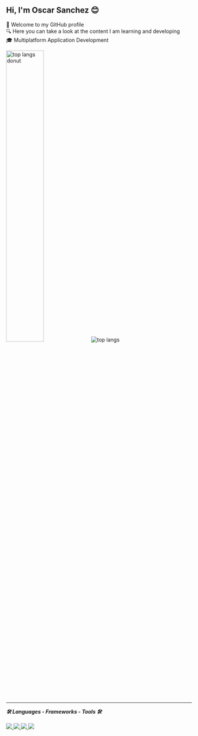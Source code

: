 ## Hi, I'm Oscar Sanchez 😊
👋 Welcome to my GitHub profile
<br>
🔍 Here you can take a look at the content I am learning and developing
<br>
🎓 Multiplatform Application Development

<img alt="top langs donut" width="45%" src="https://github-readme-stats.vercel.app/api/top-langs/?username=OscarGitHub102&exclude_repo=PSP&layout=donut&hide_border=true&text_color=000000">
 <img alt="top langs" src="https://github-readme-stats.vercel.app/api/top-langs/?username=OscarGitHub102&layout=compact&exclude_repo=PSP">
<!-- &exclude_repo=JAVA,PSP -->
<!-- &hide=JAVA,PSP -->

<hr>

<strong><em>🛠️ Languages - Frameworks - Tools 🛠️</em></strong>
<br><br>
<a href="https://skillicons.dev">
  <img src="https://skillicons.dev/icons?i=java,html,css&theme=dark" />
  <img src="https://skillicons.dev/icons?i=androidstudio,vscode,eclipse&theme=dark" />
  <img src="https://skillicons.dev/icons?i=mongodb,mysql&theme=dark" />
  <img src="https://skillicons.dev/icons?i=firebase&theme=dark" />
  <!-- &perline=3 -->
</a>
